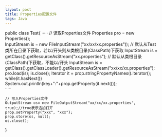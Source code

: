 ```yaml
---
layout: post
title: Properties配置文件
tags: Java
---
```


public class Test{
    ·····
    // 读取Properties文件
    Properties pro = new Properties();  
    InputStream is = new FileInputStream("xx/xx/xx.properties")); 
    // 默认从Test类所在目录下获取，若以/开头则从类根目录(ClassPath)下获取
    InputStream is = getClass().getResourceAsStream("xx.properties");
    // 默认从类根目录(ClassPath)下获取，不能以/开头
    InputStream is = getClass().getClassLoader().getResourceAsStream("xx/xx/xx.properties");     
    pro.load(is);
    is.close();
    Iterator<String> it = prop.stringPropertyNames().iterator();
    while(it.hasNext())     
        System.out.println(key+":"+prop.getProperty(it.next()));    
    ·····

    // 写入Properties文件
    OutputStream os= new FileOutputStream("xx/xx/xx.properties", true);//true表示追加打开
    prop.setProperty("xxx", "xxx");
    prop.store(os, null);
    os.close();
}